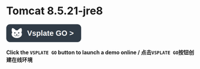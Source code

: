 # Tomcat 8.5.21-jre8

<a href="https://www.vsplate.com/?docker-compose=https://github.com/vsplate/dcenvs/tomcat/8.5.21-jre8"><img alt="VSPLATE GO" src="https://raw.githubusercontent.com/vsplate/images/master/vsgo_btn.png" width="200px"></a>

**Click the `VSPLATE GO` button to launch a demo online / 点击`VSPLATE GO`按钮创建在线环境**